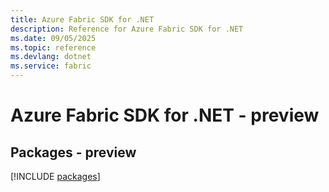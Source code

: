 ```yaml
---
title: Azure Fabric SDK for .NET
description: Reference for Azure Fabric SDK for .NET
ms.date: 09/05/2025
ms.topic: reference
ms.devlang: dotnet
ms.service: fabric
---
```

# Azure Fabric SDK for .NET - preview
## Packages - preview
[!INCLUDE [packages](fabric-index.md)]